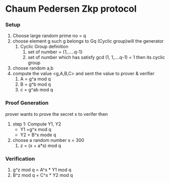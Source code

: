# Chaum Pedersen Zkp protocol

### Setup

1. Choose large random prime no = q
2. choose element g such g belongs to Gq (Cyclic group)will the generator
   1. Cyclic Group definition
      1. set of number = {1,.....q-1}
      2. set of number which has satisfy gcd (1, 1,....q-1) = 1 then its cyclic group
3. choose random a,b
4. compute the value <g,A,B,C> and sent the value to prover & verifier
   1. A = g^a mod q
   2. B = g^b mod q
   3. c = g^ab mod q

### Proof Generation

prover wants to prove the secret x to verifer then

1. step 1: Compute Y1, Y2
   - Y1 =g^x mod q
   - Y2 = B^x mode q
2. choose a random number s = 300
   1. z = (x + a\*s) mod q

### Verification

1. g^z mod q = A^s \* Y1 mod q
2. B^z mod q = C^s \* Y2 mod q
